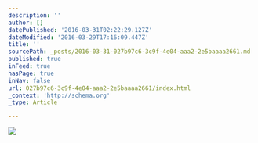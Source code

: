 ```yaml
---
description: ''
author: []
datePublished: '2016-03-31T02:22:29.127Z'
dateModified: '2016-03-29T17:16:09.447Z'
title: ''
sourcePath: _posts/2016-03-31-027b97c6-3c9f-4e04-aaa2-2e5baaaa2661.md
published: true
inFeed: true
hasPage: true
inNav: false
url: 027b97c6-3c9f-4e04-aaa2-2e5baaaa2661/index.html
_context: 'http://schema.org'
_type: Article

---
```

![](https://the-grid-user-content.s3-us-west-2.amazonaws.com/57160869-29e4-4ce7-a63d-93f6f3c20e26.png)